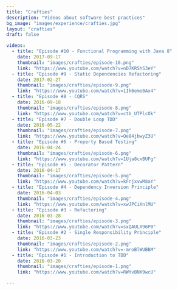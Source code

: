 ```yaml
---
title: "Crafties"
description: "Videos about software best practices"
bg_image: "images/experience/crafties.jpg"
layout: "crafties"
draft: false

videos:
  - title: "Episode #10 - Functional Programming with Java 8"
    date: 2017-09-17
    thumbnail: "images/crafties/episode-10.png"
    link: "https://www.youtube.com/watch?v=nD7KRShS3eY"
  - title: "Episode #9 - Static Dependencies Refactoring"
    date: 2017-02-27
    thumbnail: "images/crafties/episode-9.png"
    link: "https://www.youtube.com/watch?v=1Ik6emo0Ax4"
  - title: "Episode #8 - CQRS"
    date: 2016-09-18
    thumbnail: "images/crafties/episode-8.png"
    link: "https://www.youtube.com/watch?v=ctb_UTPlcOk"
  - title: "Episode #7 - Double Loop TDD"
    date: 2016-05-22
    thumbnail: "images/crafties/episode-7.png"
    link: "https://www.youtube.com/watch?v=Qe84jbwyZ3U"
  - title: "Episode #6 - Property Based Testing"
    date: 2016-04-24
    thumbnail: "images/crafties/episode-6.png"
    link: "https://www.youtube.com/watch?v=1Uja8cxBUFg"
  - title: "Episode #5 - Decorator Pattern"
    date: 2016-04-17
    thumbnail: "images/crafties/episode-5.png"
    link: "https://www.youtube.com/watch?v=kFrjxvwM8aY"
  - title: "Episode #4 - Dependency Inversion Principle"
    date: 2016-04-03
    thumbnail: "images/crafties/episode-4.png"
    link: "https://www.youtube.com/watch?v=xwJPCiXnlMU"
  - title: "Episode #3 - Refactoring"
    date: 2016-03-28
    thumbnail: "images/crafties/episode-3.png"
    link: "https://www.youtube.com/watch?v=sxQAULX96P0"
  - title: "Episode #2 - Single Responsibility Principle"
    date: 2016-03-23
    thumbnail: "images/crafties/episode-2.png"
    link: "https://www.youtube.com/watch?v=-mroBlWUBBM"
  - title: "Episode #1 - Introduction to TDD"
    date: 2016-03-20
    thumbnail: "images/crafties/episode-1.png"
    link: "https://www.youtube.com/watch?v=RWYvBNX9wcU"

---
```

